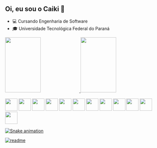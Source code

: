## Oi, eu sou o Caiki 👋

- 💻 Cursando Engenharia de Software
- 🎓 Universidade Tecnológica Federal do Paraná
<div>
  <a href="https://github.com/C41K1">
  <img height="180em" width="48%" src="https://github-readme-stats.vercel.app/api?username=C41K1&rank_icon=percentile&locale=pt-br&show_icons=true&hide=stars&theme=github_dark&include_all_commits=true&count_private=true&hide_border=true">
  <img height="180em" width="48%" src="https://github-readme-stats.vercel.app/api/top-langs/?username=C41K1&locale=pt-br&theme=github_dark&langs_count=7&layout=compact&hide_border=true">
</div>
</br>
<div style="display: inline-block;">
  <img height="40" src="https://cdn.jsdelivr.net/gh/devicons/devicon@latest/icons/c/c-original.svg" />
  <img height="40" src="https://cdn.jsdelivr.net/gh/devicons/devicon@latest/icons/java/java-original.svg" />
  <img height="40" src="https://cdn.jsdelivr.net/gh/devicons/devicon@latest/icons/python/python-original.svg" />
  <img height="40" src="https://cdn.jsdelivr.net/gh/devicons/devicon@latest/icons/javascript/javascript-original.svg" />
  <img height="40" src="https://cdn.jsdelivr.net/gh/devicons/devicon@latest/icons/typescript/typescript-original.svg" />
  <img height="40" src="https://cdn.jsdelivr.net/gh/devicons/devicon@latest/icons/react/react-original.svg" />
  <img height="40" src="https://cdn.jsdelivr.net/gh/devicons/devicon@latest/icons/nextjs/nextjs-original.svg" />
  <img height="40" src="https://cdn.jsdelivr.net/gh/devicons/devicon@latest/icons/tailwindcss/tailwindcss-original.svg" />
  <img height="40" src="https://seeklogo.com/images/E/expo-go-app-logo-BBBE394CB8-seeklogo.com.png" />
  <img height="40" src="https://cdn.jsdelivr.net/gh/devicons/devicon@latest/icons/nestjs/nestjs-original.svg" />
  <img height="40" src="https://cdn.jsdelivr.net/gh/devicons/devicon@latest/icons/prisma/prisma-original.svg" />
  <img height="40" src="https://cdn.jsdelivr.net/gh/devicons/devicon@latest/icons/postgresql/postgresql-original.svg" />
</div>
</br>

![Snake animation](https://github.com/C41K1/C41K1/blob/output/github-contibution-grid-snake.svg)

[![readme](https://github-readme-stats.vercel.app/api/pin/?username=C41K1&repo=C41K1&theme=github_dark)](https://github.com/C41K1/C41K1)
<!--
**C41K1/C41K1** is a ✨ _special_ ✨ repository because its `README.md` (this file) appears on your GitHub profile.

Here are some ideas to get you started:

- 🔭 I’m currently working on ...
- 🌱 I’m currently learning ...
- 👯 I’m looking to collaborate on ...
- 🤔 I’m looking for help with ...
- 💬 Ask me about ...
- 📫 How to reach me: ...
- 😄 Pronouns: ...
- ⚡ Fun fact: ...
-->
